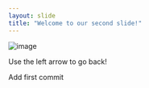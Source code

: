 ```yaml
---
layout: slide
title: "Welcome to our second slide!"
---
```

![image](https://user-images.githubusercontent.com/105995772/169934319-cd738226-7ff5-41da-a44f-b52ab8b461cd.png)

Use the left arrow to go back!

Add first commit
